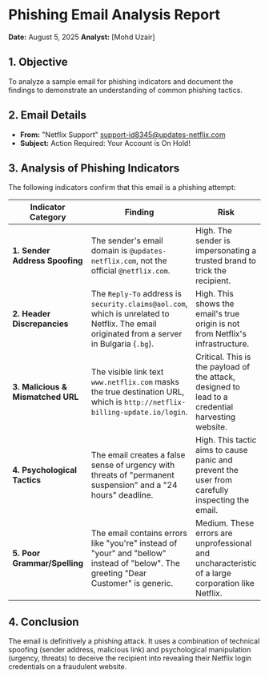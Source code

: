 # Phishing Email Analysis Report

**Date:** August 5, 2025
**Analyst:** [Mohd Uzair]

## 1. Objective

To analyze a sample email for phishing indicators and document the findings to demonstrate an understanding of common phishing tactics.

## 2. Email Details

* **From:** "Netflix Support" <support-id8345@updates-netflix.com>
* **Subject:** Action Required: Your Account is On Hold!

## 3. Analysis of Phishing Indicators

The following indicators confirm that this email is a phishing attempt:

| Indicator Category           | Finding                                                                                                                                              | Risk                                                                                                        |
|------------------------------|------------------------------------------------------------------------------------------------------------------------------------------------------|-------------------------------------------------------------------------------------------------------------|
| **1. Sender Address Spoofing** | The sender's email domain is `@updates-netflix.com`, not the official `@netflix.com`.                                                                | High. The sender is impersonating a trusted brand to trick the recipient.                                   |
| **2. Header Discrepancies** | The `Reply-To` address is `security.claims@aol.com`, which is unrelated to Netflix. The email originated from a server in Bulgaria (`.bg`).            | High. This shows the email's true origin is not from Netflix's infrastructure.                                |
| **3. Malicious & Mismatched URL** | The visible link text `www.netflix.com` masks the true destination URL, which is `http://netflix-billing-update.io/login`.                           | Critical. This is the payload of the attack, designed to lead to a credential harvesting website.             |
| **4. Psychological Tactics** | The email creates a false sense of urgency with threats of "permanent suspension" and a "24 hours" deadline.                                         | High. This tactic aims to cause panic and prevent the user from carefully inspecting the email.             |
| **5. Poor Grammar/Spelling** | The email contains errors like "you're" instead of "your" and "bellow" instead of "below". The greeting "Dear Customer" is generic. | Medium. These errors are unprofessional and uncharacteristic of a large corporation like Netflix. |

## 4. Conclusion

The email is definitively a phishing attack. It uses a combination of technical spoofing (sender address, malicious link) and psychological manipulation (urgency, threats) to deceive the recipient into revealing their Netflix login credentials on a fraudulent website.
